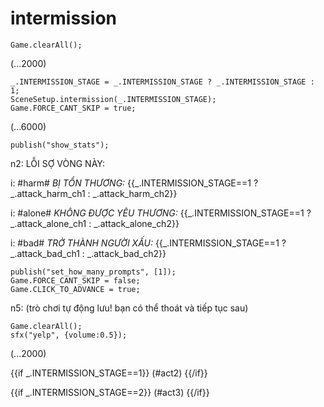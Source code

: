 # intermission

`Game.clearAll();`

(...2000)

```
_.INTERMISSION_STAGE = _.INTERMISSION_STAGE ? _.INTERMISSION_STAGE : 1;
SceneSetup.intermission(_.INTERMISSION_STAGE);
Game.FORCE_CANT_SKIP = true;
```

(...6000)

```
publish("show_stats");
```

n2: LỖI SỢ VÒNG NÀY:

i: #harm# *BỊ TỔN THƯƠNG:* {{_.INTERMISSION_STAGE==1 ? _.attack_harm_ch1 : _.attack_harm_ch2}}

i: #alone# *KHÔNG ĐƯỢC YÊU THƯƠNG:* {{_.INTERMISSION_STAGE==1 ? _.attack_alone_ch1 : _.attack_alone_ch2}}

i: #bad# *TRỞ THÀNH NGƯỜI XẤU:* {{_.INTERMISSION_STAGE==1 ? _.attack_bad_ch1 : _.attack_bad_ch2}}


```
publish("set_how_many_prompts", [1]);
Game.FORCE_CANT_SKIP = false;
Game.CLICK_TO_ADVANCE = true;
```

n5: (trò chơi tự động lưu! bạn có thể thoát và tiếp tục sau)

```
Game.clearAll();
sfx("yelp", {volume:0.5});
```

(...2000)

{{if _.INTERMISSION_STAGE==1}}
(#act2)
{{/if}}

{{if _.INTERMISSION_STAGE==2}}
(#act3)
{{/if}}
